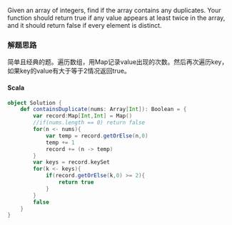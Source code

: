Given an array of integers, find if the array contains any duplicates. Your function should return true if any value appears at least twice in the array, and it should return false if every element is distinct.


### 解题思路
简单且经典的题。遍历数组，用Map记录value出现的次数。然后再次遍历key，如果key的value有大于等于2情况返回true。
#### Scala
```scala
object Solution {
    def containsDuplicate(nums: Array[Int]): Boolean = {
        var record:Map[Int,Int] = Map()
        //if(nums.length == 0) return false
        for(n <- nums){
            var temp = record.getOrElse(n,0)
            temp += 1
            record += (n -> temp)
        }
        var keys = record.keySet
        for(k <- keys){
            if(record.getOrElse(k,0) >= 2){
                return true
            }
        }
        false
    }
}
```